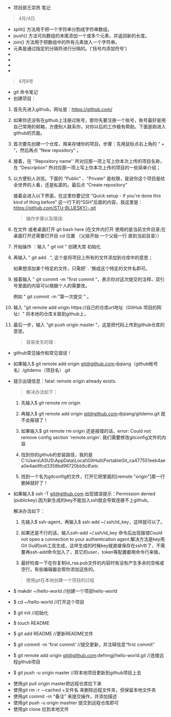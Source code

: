 *    项目部王崇昂 笔记



>    4月/4日
 +   split() 方法用于把一个字符串分割成字符串数组。
 +   push() 方法可向数组的末尾添加一个或多个元素，并返回新的长度。
 +   join() 方法用于把数组中的所有元素放入一个字符串。
 +   元素是通过指定的分隔符进行分隔的。('括号内添加符号')
 +   
 +  
 +  
 +  

 >   4月8号 
 +  git 命令笔记
 +  创建项目：

1. 首先先进入github。网址是：https://github.com/     

2. 如果你还没有在github上注册过账号，那你先要注册一个账号，账号最好是用自己常用的邮箱，方便别人联系你，对你以后的工作极有帮助。下面是刚进入github的页面。

3. 首次要先创建一个仓库，用来存储你的项目。步骤：先用鼠标点右上角的 “ + ”，然后再点 “New repository”  。

4. 接着，在 ''Repository name'' 所对应那一项上写上你本次上传的项目名称，在 “Description” 所对应那一项上写上你本次上传的项目的一些简单介绍；

5. 以方便别人浏览。下面的 “Public” 、"Private" 是权限，是说你这个项目是给全世界的人看，还是私密的。最后点 “Create repository”

    接着会进入以下界面，在这里你要记住 “Quick setup - if you're done this kind of thing before” 这一行下的“SSH”后面的内容，我这里是：https://github.com/STU-BLUESKY/-.git

    > 操作步骤以及错误:

1.  在文件 或者桌面打开  git bash here (在文件内打开  使用的是当前文件目录;在桌面打开还需要打开目  cd 位置  （父级开始 一个父级一行 直到当前目录））

2.  开始操作 ：输入 " git init "  创建大库 初始化

3.  再输入 " git add . ", 这个是将项目上所有的文件添加到仓库中的意思；
     
     如果想添加某个特定的文件，只需把' . '换成这个特定的文件名即可。

4.  接着输入 " git commit -m "first commit "，表示你对这次提交的注释，双引号里面的内容可以根据个人的需要改。

    例如 " git commit -m "第一次提交 " 。

5.  输入 "git remote add origin https://自己的仓库url地址（GitHub 项目的网址）"  将本地的仓库关联到github上，

6.  最后一步，输入 "git push origin master "，这是把代码上传到github仓库的意思。




    > 容易发生的错 :

+  github常见操作和常见错误！

+    如果输入$ git remote add origin git@github.com:djqiang（github帐号名）/gitdemo（项目名）.git 

+   提示出错信息：fatal: remote origin already exists.

    > 解决办法如下：

    1. 先输入$ git remote rm origin

    2. 再输入$ git remote add origin git@github.com:djqiang/gitdemo.git 就不会报错了！

    3. 如果输入$ git remote rm origin 还是报错的话，error: Could not remove config section 'remote.origin'. 我们需要修改gitconfig文件的内容

    4. 找到你的github的安装路径，我的是C:\Users\ASUS\AppData\Local\GitHub\PortableGit_ca477551eeb4aea0e4ae9fcd3358bd96720bb5c8\etc

    5. 找到一个名为gitconfig的文件，打开它把里面的[remote "origin"]那一行删掉就好了！



+  如果输入$ ssh -T git@github.com
    出现错误提示：Permission denied (publickey).因为新生成的key不能加入ssh就会导致连接不上github。

    解决办法如下：

    1. 先输入$ ssh-agent，再输入$ ssh-add ~/.ssh/id_key，这样就可以了。

    2. 如果还是不行的话，输入ssh-add ~/.ssh/id_key 命令后出现报错Could not open a connection to your authentication agent.解决方法是key用Git Gui的ssh工具生成，这样生成的时候key就直接保存在ssh中了，不需要再ssh-add命令加入了，其它的user，token等配置都用命令行来做。

    3. 最好检查一下在你复制id_rsa.pub文件的内容时有没有产生多余的空格或空行，有些编辑器会帮你添加这些的。



    > 使用git在本地创建一个项目的过程

+    $ makdir ~/hello-world    //创建一个项目hello-world
+    $ cd ~/hello-world       //打开这个项目
+    $ git init             //初始化 
+    $ touch README
+    $ git add README        //更新README文件
+    $ git commit -m 'first commit'     //提交更新，并注释信息“first commit”
+    $ git remote add origin git@github.com:defnngj/hello-world.git     //连接远程github项目  
+    $ git push -u origin master     //将本地项目更新到github项目上去
>
+   使用git pull origin master把远程仓库拉下来
+   使用git rm -r --cached +文件名 来删除远程文件夹，但保留本地文件夹
+   使用git commit -m "备注" 来提交操作，并添加描述
+   使用git push -u origin mashter 提交到远程仓库即可
+   使用git clone 拉到本地文件




  